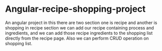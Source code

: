 # Angular-recipe-shopping-project
An angular project in this there are two section one is recipe and another is shopping in recipe section we can add our recipe containing process and ingredients, and we can add those recipe ingredients to the shopping list directly from the recipe page.  Also we can perform CRUD operation on shopping list.
